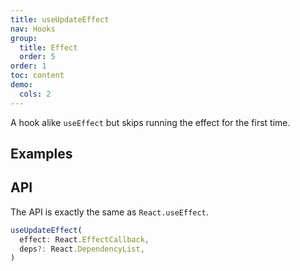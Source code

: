 ```yaml
---
title: useUpdateEffect
nav: Hooks
group:
  title: Effect
  order: 5
order: 1
toc: content
demo:
  cols: 2
---
```


A hook alike `useEffect` but skips running the effect for the first time.

## Examples

<code src="./demo/demo1.tsx"></code>

## API

The API is exactly the same as `React.useEffect`.

```typescript
useUpdateEffect(
  effect: React.EffectCallback,
  deps?: React.DependencyList,
)
```
